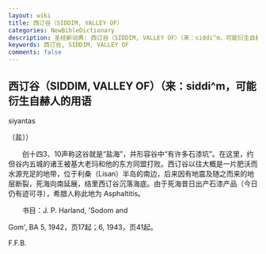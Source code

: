 ```yaml
---
layout: wiki
title: 西订谷（SIDDIM, VALLEY OF）
categories: NewBibleDictionary
description: 圣经新词典: 西订谷（SIDDIM, VALLEY OF）（来：siddi^m，可能衍生自赫人的用语 siyantas 〔盐〕）
keywords: 西订谷, SIDDIM, VALLEY OF
comments: false
---
```


## 西订谷（SIDDIM, VALLEY OF）（来：siddi^m，可能衍生自赫人的用语

siyantas

〔盐〕）

　　创十四3、10声称这谷就是“盐海”，并形容谷中“有许多石漆坑”。在这里，约但谷内五城的诸王被基大老玛和他的东方同盟打败。西订谷以往大概是一片肥沃而水源充足的地带，位于利桑（Lisan）半岛的南边，后来因有地震及随之而来的地层断裂，死海向南延展，结里西订谷沉落海底。由于死海昔日出产石漆产品（今日仍有迹可寻），希腊人称此地为 Asphaltitis。

　　书目：J. P. Harland, 'Sodom and

Gom', BA 5, 1942，页17起；6, 1943，页41起。

F.F.B.








